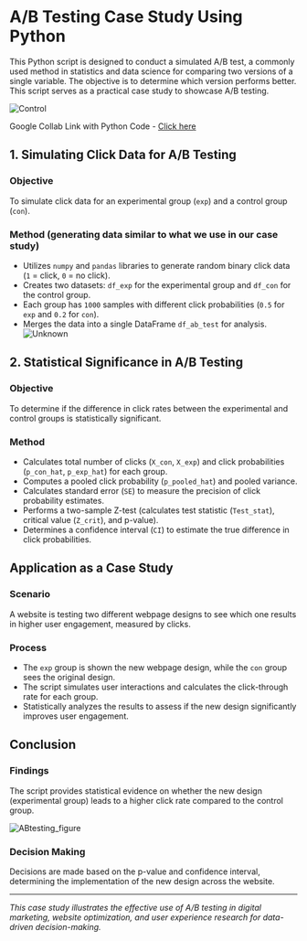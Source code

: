 # A/B Testing Case Study Using Python

This Python script is designed to conduct a simulated A/B test, a commonly used method in statistics and data science for comparing two versions of a single variable. The objective is to determine which version performs better. This script serves as a practical case study to showcase A/B testing.

![Control](https://github.com/mehannioui/)

Google Collab Link with Python Code - <a href = "https://colab.research.google.com/drive/1I2TY-GM240Ln3qXTbBpj0k0rMAxrZtjw" target="_blank"> Click here </a>

## 1. Simulating Click Data for A/B Testing

### Objective

To simulate click data for an experimental group (`exp`) and a control group (`con`).

### Method (generating data similar to what we use in our case study)

- Utilizes `numpy` and `pandas` libraries to generate random binary click data (`1` = click, `0` = no click).
- Creates two datasets: `df_exp` for the experimental group and `df_con` for the control group.
- Each group has `1000` samples with different click probabilities (`0.5` for `exp` and `0.2` for `con`).
- Merges the data into a single DataFrame `df_ab_test` for analysis.
  ![Unknown](https://github.com/mehannioui/)

## 2. Statistical Significance in A/B Testing

### Objective

To determine if the difference in click rates between the experimental and control groups is statistically significant.

### Method

- Calculates total number of clicks (`X_con`, `X_exp`) and click probabilities (`p_con_hat`, `p_exp_hat`) for each group.
- Computes a pooled click probability (`p_pooled_hat`) and pooled variance.
- Calculates standard error (`SE`) to measure the precision of click probability estimates.
- Performs a two-sample Z-test (calculates test statistic (`Test_stat`), critical value (`Z_crit`), and p-value).
- Determines a confidence interval (`CI`) to estimate the true difference in click probabilities.

## Application as a Case Study

### Scenario

A website is testing two different webpage designs to see which one results in higher user engagement, measured by clicks.

### Process

- The `exp` group is shown the new webpage design, while the `con` group sees the original design.
- The script simulates user interactions and calculates the click-through rate for each group.
- Statistically analyzes the results to assess if the new design significantly improves user engagement.

## Conclusion

### Findings

The script provides statistical evidence on whether the new design (experimental group) leads to a higher click rate compared to the control group.

![ABtesting_figure](https://github.com/TatevKaren/CaseStudies/assets/76843403/a8ada9b2-4fe2-4381-875f-199d7a9a9c22)

### Decision Making

Decisions are made based on the p-value and confidence interval, determining the implementation of the new design across the website.

---

_This case study illustrates the effective use of A/B testing in digital marketing, website optimization, and user experience research for data-driven decision-making._
